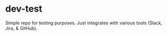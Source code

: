 # dev-test
Simple repo for testing purposes. Just integrates with various tools (Slack, Jira, & GitHub).

